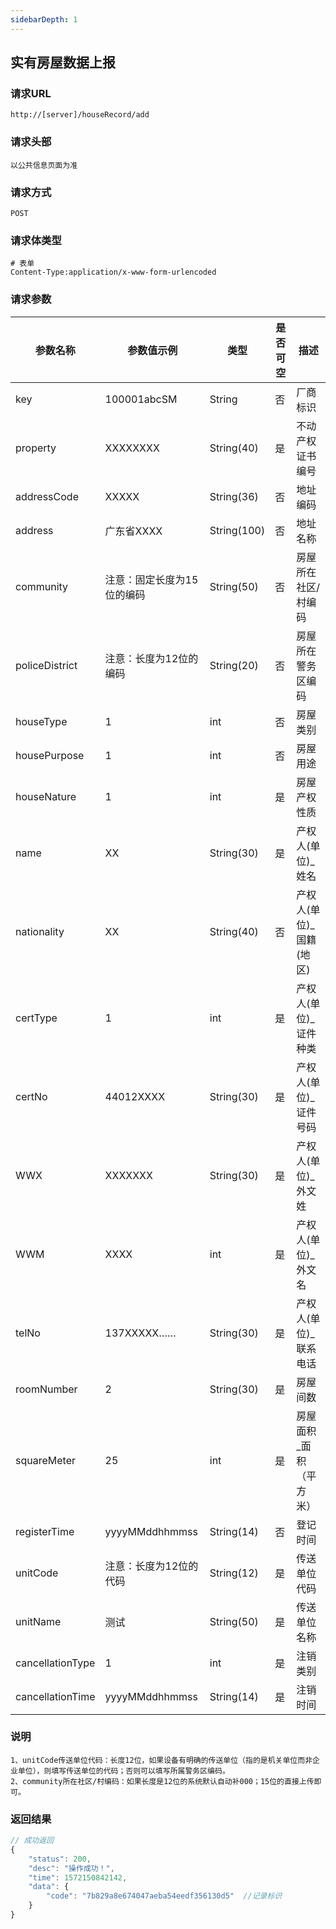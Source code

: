 ```yaml
---
sidebarDepth: 1
---
```

## 实有房屋数据上报
### 请求URL

```
http://[server]/houseRecord/add
```

### 请求头部

```
以公共信息页面为准
```

### 请求方式

```
POST 
```

### 请求体类型

```
# 表单
Content-Type:application/x-www-form-urlencoded
```

### 请求参数

|  参数名称   | 参数值示例 |  类型  |  是否可空   |   描述  |
| --- | --- | --- | --- | --- |
| key | 100001abcSM| String | 否 | 厂商标识
| property | XXXXXXXX | String(40) | 是 | 不动产权证书编号
| addressCode | XXXXX | String(36) | 否 | 地址编码
| address | 广东省XXXX | String(100) | 否 | 地址名称
| community | 注意：固定长度为15位的编码 | String(50) | 否 | 房屋所在社区/村编码
| policeDistrict | 注意：长度为12位的编码 | String(20) | 否 | 房屋所在警务区编码
| houseType | 1 | int | 否 | 房屋类别
| housePurpose | 1| int | 否 | 房屋用途
| houseNature | 1 | int | 是  |  房屋产权性质 |
| name | XX | String(30) | 是 | 产权人(单位)_姓名
| nationality | XX| String(40) | 否 | 产权人(单位)_国籍(地区)
| certType | 1 | int | 是 | 产权人(单位)_证件种类
| certNo | 44012XXXX |String(30)| 是 | 产权人(单位)_证件号码
| WWX | XXXXXXX |String(30)| 是 | 产权人(单位)_外文姓
| WWM | XXXX |int| 是 | 产权人(单位)_外文名
| telNo | 137XXXXX…… |String(30)| 是 | 产权人(单位)_联系电话
| roomNumber | 2 |String(30)| 是 | 房屋间数
| squareMeter | 25 |int| 是 | 房屋面积_面积（平方米）
| registerTime | yyyyMMddhhmmss |String(14)| 否 |登记时间
| unitCode | 注意：长度为12位的代码 |String(12)| 是 | 传送单位代码
| unitName | 测试 |String(50)| 是 | 传送单位名称
| cancellationType | 1 |int| 是 | 注销类别
| cancellationTime | yyyyMMddhhmmss |String(14)| 是 | 注销时间


### 说明

```
1、unitCode传送单位代码：长度12位，如果设备有明确的传送单位（指的是机关单位而非企业单位），则填写传送单位的代码；否则可以填写所属警务区编码。
2、community所在社区/村编码：如果长度是12位的系统默认自动补000；15位的直接上传即可。
```

### 返回结果

```javascript
// 成功返回
{
    "status": 200,
    "desc": "操作成功！",
    "time": 1572150842142,
    "data": {
        "code": "7b829a8e674047aeba54eedf356130d5"  //记录标识
    }
}
```
